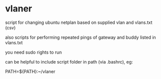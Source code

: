# vlaner

script for changing ubuntu netplan based on supplied vlan and vlans.txt (csv)

also scripts for performing repeated pings of gateway and buddy listed in vlans.txt


you need sudo rights to run

can be helpful to include script folder in path (via .bashrc), eg:

  PATH=${PATH}:~/vlaner
